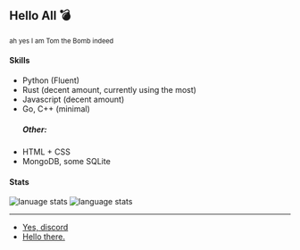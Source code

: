 
<h2>Hello All 💣</h2>
<p><sup>ah yes I am Tom the Bomb indeed</sup></p>

<h4>Skills</h4>
<ul>
  <li>Python (Fluent)</li>
  <li>Rust (decent amount, currently using the most)</li>
  <li>Javascript (decent amount)</li>
  <li>Go, C++ (minimal)</li>
  <h5>Other:</h5>
  <li>HTML + CSS</li>
  <li>MongoDB, some SQLite</li>
</ul>
<h4>Stats</h4>
<img src="https://github-readme-stats.vercel.app/api/top-langs/?username=Tom-the-Bomb&theme=radical" alt="lanuage stats">
<img src="https://github-readme-stats.vercel.app/api?username=Tom-the-Bomb&show_icons=true&theme=radical&count_private=true" alt="language stats">
<br><hr>
<ul>
  <li><a href="https://discord.com/users/522524473447153695">Yes, discord</li>
  <li><a href="https://tomthebomb.dev">Hello there.</li>
<ul>
